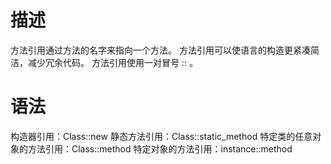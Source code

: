 # 描述
方法引用通过方法的名字来指向一个方法。
方法引用可以使语言的构造更紧凑简洁，减少冗余代码。
方法引用使用一对冒号 :: 。

# 语法
构造器引用：Class::new
静态方法引用：Class::static_method
特定类的任意对象的方法引用：Class::method
特定对象的方法引用：instance::method